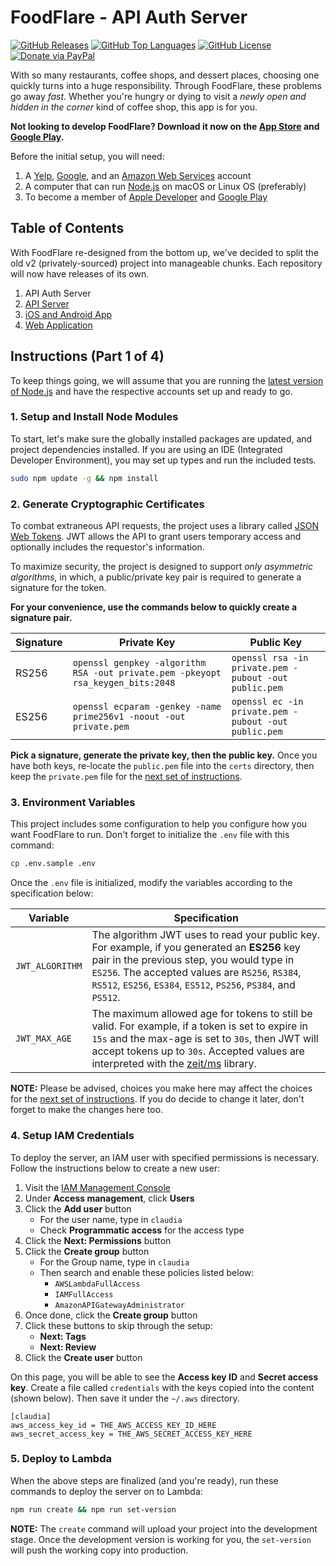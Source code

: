 FoodFlare - API Auth Server
============================

[![GitHub Releases](https://img.shields.io/github/v/release/cbnventures/foodflare-auth?style=flat-square&color=blue&sort=semver)](https://github.com/cbnventures/foodflare-auth/releases)
[![GitHub Top Languages](https://img.shields.io/github/languages/top/cbnventures/foodflare-auth?style=flat-square&color=success)](https://github.com/cbnventures/foodflare-auth)
[![GitHub License](https://img.shields.io/github/license/cbnventures/foodflare-auth?style=flat-square&color=yellow)](https://github.com/cbnventures/foodflare-auth/blob/master/LICENSE)
[![Donate via PayPal](https://img.shields.io/badge/donate-paypal-blue?style=flat-square&color=orange)](https://www.paypal.me/cbnventures)

With so many restaurants, coffee shops, and dessert places, choosing one quickly turns into a huge responsibility. Through FoodFlare, these problems go away _fast_. Whether you're hungry or dying to visit a _newly open and hidden in the corner_ kind of coffee shop, this app is for you.

__Not looking to develop FoodFlare? Download it now on the [App Store](https://itunes.apple.com/us/app/foodflare/id1398042619?ls=1&mt=8) and [Google Play](https://play.google.com/store/apps/details?id=io.cbnventures.foodflare).__

Before the initial setup, you will need:
1. A [Yelp](https://www.yelp.com/developers), [Google](https://cloud.google.com), and an [Amazon Web Services](https://aws.amazon.com) account
2. A computer that can run [Node.js](https://nodejs.org) on macOS or Linux OS (preferably)
3. To become a member of [Apple Developer](https://developer.apple.com/programs/) and [Google Play](https://play.google.com/apps/publish/)

## Table of Contents
With FoodFlare re-designed from the bottom up, we've decided to split the old v2 (privately-sourced) project into manageable chunks. Each repository will now have releases of its own.

1. API Auth Server
2. [API Server](https://github.com/cbnventures/foodflare-api)
3. [iOS and Android App](https://github.com/cbnventures/foodflare-app)
4. [Web Application](https://github.com/cbnventures/foodflare-web)

## Instructions (Part 1 of 4)
To keep things going, we will assume that you are running the [latest version of Node.js](https://nodejs.org/en/download/) and have the respective accounts set up and ready to go.

### 1. Setup and Install Node Modules
To start, let's make sure the globally installed packages are updated, and project dependencies installed. If you are using an IDE (Integrated Developer Environment), you may set up types and run the included tests.
```sh
sudo npm update -g && npm install
```

### 2. Generate Cryptographic Certificates
To combat extraneous API requests, the project uses a library called [JSON Web Tokens](https://jwt.io). JWT allows the API to grant users temporary access and optionally includes the requestor's information.

To maximize security, the project is designed to support _only asymmetric algorithms_, in which, a public/private key pair is required to generate a signature for the token.

__For your convenience, use the commands below to quickly create a signature pair.__

| __Signature__ | __Private Key__                                                                 | __Public Key__                                        |
|---------------|---------------------------------------------------------------------------------|-------------------------------------------------------|
| RS256         | `openssl genpkey -algorithm RSA -out private.pem -pkeyopt rsa_keygen_bits:2048` | `openssl rsa -in private.pem -pubout -out public.pem` |
| ES256         | `openssl ecparam -genkey -name prime256v1 -noout -out private.pem`              | `openssl ec -in private.pem -pubout -out public.pem`  |

__Pick a signature, generate the private key, then the public key.__ Once you have both keys, re-locate the `public.pem` file into the `certs` directory, then keep the `private.pem` file for the [next set of instructions](https://github.com/cbnventures/foodflare-api#instructions-part-2-of-4).

### 3. Environment Variables
This project includes some configuration to help you configure how you want FoodFlare to run. Don't forget to initialize the `.env` file with this command:
```sh
cp .env.sample .env
```

Once the `.env` file is initialized, modify the variables according to the specification below:

| __Variable__    | __Specification__                                                                                                                                                                                                                                                         |
|-----------------|---------------------------------------------------------------------------------------------------------------------------------------------------------------------------------------------------------------------------------------------------------------------------|
| `JWT_ALGORITHM` | The algorithm JWT uses to read your public key. For example, if you generated an __ES256__ key pair in the previous step, you would type in `ES256`. The accepted values are `RS256`, `RS384`, `RS512`, `ES256`, `ES384`, `ES512`, `PS256`, `PS384`, and `PS512`.         |
| `JWT_MAX_AGE`   | The maximum allowed age for tokens to still be valid. For example, if a token is set to expire in `15s` and the max-age is set to `30s`, then JWT will accept tokens up to `30s`. Accepted values are interpreted with the [zeit/ms](https://github.com/zeit/ms) library. |

__NOTE:__ Please be advised, choices you make here may affect the choices for the [next set of instructions](https://github.com/cbnventures/foodflare-api#instructions-part-2-of-4). If you do decide to change it later, don't forget to make the changes here too.

### 4. Setup IAM Credentials
To deploy the server, an IAM user with specified permissions is necessary. Follow the instructions below to create a new user:
1. Visit the [IAM Management Console](https://console.aws.amazon.com/iam/home?region=us-east-1)
2. Under __Access management__, click __Users__
3. Click the __Add user__ button
   - For the user name, type in `claudia`
   - Check __Programmatic access__ for the access type
4. Click the __Next: Permissions__ button
5. Click the __Create group__ button
   - For the Group name, type in `claudia`
   - Then search and enable these policies listed below:
     - `AWSLambdaFullAccess`
     - `IAMFullAccess`
     - `AmazonAPIGatewayAdministrator`
6. Once done, click the __Create group__ button
7. Click these buttons to skip through the setup:
    - __Next: Tags__
    - __Next: Review__
8. Click the __Create user__ button

On this page, you will be able to see the __Access key ID__ and __Secret access key__. Create a file called `credentials` with the keys copied into the content (shown below). Then save it under the `~/.aws` directory.
```
[claudia]
aws_access_key_id = THE_AWS_ACCESS_KEY_ID_HERE
aws_secret_access_key = THE_AWS_SECRET_ACCESS_KEY_HERE
```

### 5. Deploy to Lambda
When the above steps are finalized (and you're ready), run these commands to deploy the server on to Lambda:
```sh
npm run create && npm run set-version
```

__NOTE:__ The `create` command will upload your project into the development stage. Once the development version is working for you, the `set-version` will push the working copy into production.
